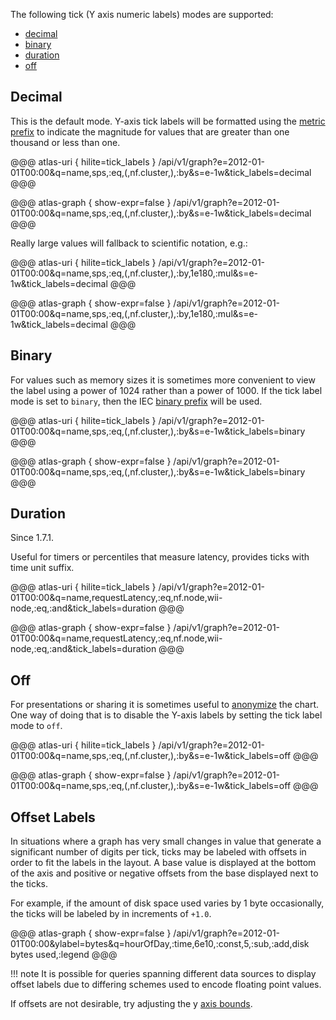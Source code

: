 The following tick (Y axis numeric labels) modes are supported:

* [decimal](#decimal)
* [binary](#binary)
* [duration](#duration)
* [off](#off)

## Decimal

This is the default mode. Y-axis tick labels will be formatted using the
[metric prefix](https://en.wikipedia.org/wiki/Metric_prefix) to indicate the magnitude for
values that are greater than one thousand or less than one.

@@@ atlas-uri { hilite=tick_labels }
/api/v1/graph?e=2012-01-01T00:00&q=name,sps,:eq,(,nf.cluster,),:by&s=e-1w&tick_labels=decimal
@@@

@@@ atlas-graph { show-expr=false }
/api/v1/graph?e=2012-01-01T00:00&q=name,sps,:eq,(,nf.cluster,),:by&s=e-1w&tick_labels=decimal
@@@

Really large values will fallback to scientific notation, e.g.:

@@@ atlas-uri { hilite=tick_labels }
/api/v1/graph?e=2012-01-01T00:00&q=name,sps,:eq,(,nf.cluster,),:by,1e180,:mul&s=e-1w&tick_labels=decimal
@@@

@@@ atlas-graph { show-expr=false }
/api/v1/graph?e=2012-01-01T00:00&q=name,sps,:eq,(,nf.cluster,),:by,1e180,:mul&s=e-1w&tick_labels=decimal
@@@

## Binary

For values such as memory sizes it is sometimes more convenient to view the label using a power
of 1024 rather than a power of 1000. If the tick label mode is set to `binary`, then the
IEC [binary prefix](https://en.wikipedia.org/wiki/Binary_prefix) will be used.

@@@ atlas-uri { hilite=tick_labels }
/api/v1/graph?e=2012-01-01T00:00&q=name,sps,:eq,(,nf.cluster,),:by&s=e-1w&tick_labels=binary
@@@

@@@ atlas-graph { show-expr=false }
/api/v1/graph?e=2012-01-01T00:00&q=name,sps,:eq,(,nf.cluster,),:by&s=e-1w&tick_labels=binary
@@@

## Duration

Since 1.7.1.

Useful for timers or percentiles that measure latency, provides ticks with time unit suffix.

@@@ atlas-uri { hilite=tick_labels }
/api/v1/graph?e=2012-01-01T00:00&q=name,requestLatency,:eq,nf.node,wii-node,:eq,:and&tick_labels=duration
@@@

@@@ atlas-graph { show-expr=false }
/api/v1/graph?e=2012-01-01T00:00&q=name,requestLatency,:eq,nf.node,wii-node,:eq,:and&tick_labels=duration
@@@

## Off

For presentations or sharing it is sometimes useful to [anonymize](anonymization.md) the chart. One
way of doing that is to disable the Y-axis labels by setting the tick label mode to `off`.

@@@ atlas-uri { hilite=tick_labels }
/api/v1/graph?e=2012-01-01T00:00&q=name,sps,:eq,(,nf.cluster,),:by&s=e-1w&tick_labels=off
@@@

@@@ atlas-graph { show-expr=false }
/api/v1/graph?e=2012-01-01T00:00&q=name,sps,:eq,(,nf.cluster,),:by&s=e-1w&tick_labels=off
@@@

## Offset Labels

In situations where a graph has very small changes in value that generate a significant number
of digits per tick, ticks may be labeled with offsets in order to fit the labels in
the layout. A base value is displayed at the bottom of the axis and positive
or negative offsets from the base displayed next to the ticks. 

For example, if the amount of disk space used varies by 1 byte occasionally, the ticks
will be labeled by in increments of `+1.0`.

@@@ atlas-graph { show-expr=false }
/api/v1/graph?e=2012-01-01T00:00&ylabel=bytes&q=hourOfDay,:time,6e10,:const,5,:sub,:add,disk bytes used,:legend
@@@

!!! note
    It is possible for queries spanning different data sources to display offset labels due
    to differing schemes used to encode floating point values.

If offsets are not desirable, try adjusting the y [axis bounds]. 

[axis bounds]: axis-bounds.md